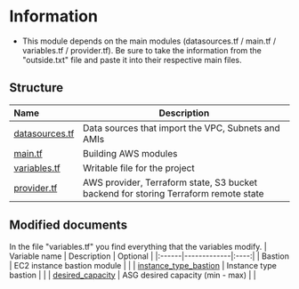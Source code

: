 # Information
 - This module depends on the main modules (datasources.tf / main.tf / variables.tf / provider.tf). Be sure to take the information from the "outside.txt" file and paste it into their respective main files.

## Structure
| Name | Description |
|:------|-------------|
| [datasources.tf](datasources.tf) | Data sources that import the VPC, Subnets and AMIs |
| [main.tf](main.tf) | Building AWS modules |
| [variables.tf](variables.tf) | Writable file for the project |
| [provider.tf](provider.tf) | AWS provider, Terraform state, S3 bucket backend for storing Terraform remote state |

## Modified documents
In the file "variables.tf" you find everything that the variables modify.
| Variable name | Description | Optional |
|:------|-------------|:----:|
| Bastion | EC2 instance bastion module |  |
| [instance_type_bastion](variables.tf) | Instance type bastion |  |
| [desired_capacity](variables.tf) | ASG desired capacity (min - max) |  |